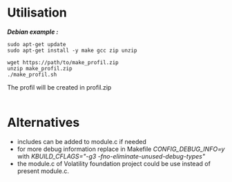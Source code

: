 # Utilisation

___Debian example :___

~~~~
sudo apt-get update
sudo apt-get install -y make gcc zip unzip

wget https://path/to/make_profil.zip
unzip make_profil.zip
./make_profil.sh
~~~~

The profil will be created in profil.zip
<br><br>
# Alternatives
- includes can be added to module.c if needed
- for more debug information replace in Makefile _CONFIG_DEBUG_INFO=y_ with _KBUILD_CFLAGS="-g3 -fno-eliminate-unused-debug-types"_
- the module.c of Volatility foundation project could be use instead of present module.c.